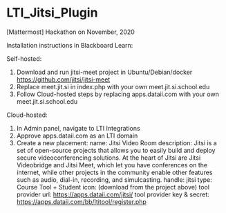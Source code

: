 # LTI_Jitsi_Plugin
[Mattermost] Hackathon on November, 2020

Installation instructions in Blackboard Learn:

Self-hosted:
1. Download and run jitsi-meet project in Ubuntu/Debian/docker
https://github.com/jitsi/jitsi-meet
2. Replace meet.jit.si in index.php with your own meet.jit.si.school.edu 
3. Follow Cloud-hosted steps by replacing apps.dataii.com with your own meet.jit.si.school.edu

Cloud-hosted:

1. In Admin panel, navigate to LTI Integrations
2. Approve apps.dataii.com as an LTI domain 
3. Create a new placement:
  name: Jitsi Video Room
  description: Jitsi is a set of open-source projects that allows you to easily build and deploy secure videoconferencing solutions. At the heart of Jitsi are Jitsi Videobridge and Jitsi Meet, which let you have conferences on the internet, while other projects in the community enable other features such as audio, dial-in, recording, and simulcasting.
  handle: jitsi
  type: Course Tool + Student
  icon: (download from the project above)
  tool provider url: https://apps.dataii.com/jitsi/
  tool provider key & secret: https://apps.dataii.com/bb/ltitool/register.php
  
  

